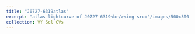 ```yaml
---
title: "J0727-6319atlas"
excerpt: "atlas lightcurve of J0727-6319<br/><img src='/images/500x300.png'>"
collection: VY Scl CVs
---
```

